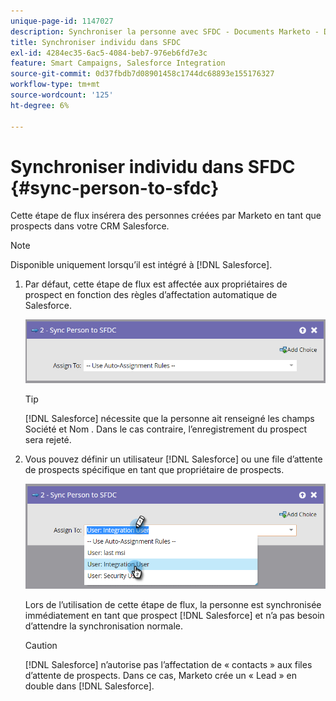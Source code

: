 ```yaml
---
unique-page-id: 1147027
description: Synchroniser la personne avec SFDC - Documents Marketo - Documentation du produit
title: Synchroniser individu dans SFDC
exl-id: 4284ec35-6ac5-4084-beb7-976eb6fd7e3c
feature: Smart Campaigns, Salesforce Integration
source-git-commit: 0d37fbdb7d08901458c1744dc68893e155176327
workflow-type: tm+mt
source-wordcount: '125'
ht-degree: 6%

---
```


# Synchroniser individu dans SFDC {#sync-person-to-sfdc}

Cette étape de flux insérera des personnes créées par Marketo en tant que prospects dans votre CRM Salesforce.

>[!NOTE]
>
>Disponible uniquement lorsqu’il est intégré à [!DNL Salesforce].

1. Par défaut, cette étape de flux est affectée aux propriétaires de prospect en fonction des règles d’affectation automatique de Salesforce.

   ![](assets/sync-person-to-sfdc-1.png)

   >[!TIP]
   >
   >[!DNL Salesforce] nécessite que la personne ait renseigné les champs Société et Nom . Dans le cas contraire, l’enregistrement du prospect sera rejeté.

1. Vous pouvez définir un utilisateur [!DNL Salesforce] ou une file d’attente de prospects spécifique en tant que propriétaire de prospects.

   ![](assets/sync-person-to-sfdc-2.png)

   Lors de l’utilisation de cette étape de flux, la personne est synchronisée immédiatement en tant que prospect [!DNL Salesforce] et n’a pas besoin d’attendre la synchronisation normale.

   >[!CAUTION]
   >
   >[!DNL Salesforce] n’autorise pas l’affectation de « contacts » aux files d’attente de prospects. Dans ce cas, Marketo crée un « Lead » en double dans [!DNL Salesforce].
